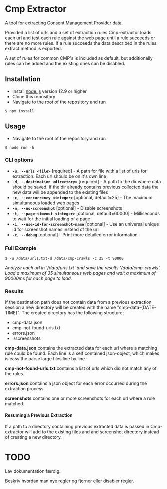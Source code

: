 # Cmp Extractor
A tool for extracting Consent Management Provider data.

Provided a list of urls and a set of extraction rules Cmp-extractor loads each url 
and test each rule against the web page until a rule succeeds or there are no more rules. If a rule 
succeeds the data described in the rules extract method is exported.

A set of rules for common CMP's is included as default, 
but additionally rules can be added and the existing ones can be disabled. 


## Installation
- Install [node.js](https://nodejs.org/en/download/) version 12.9 or higher
- Clone this repository
- Navigate to the root of the repository and run
```
$ npm install
```

## Usage
- Navigate to the root of the repository and run 
```
$ node run -h 
```

### CLI options
- **`-u, --urls <file>`** [required] - A path for file with a list of urls for extraction. Each url should be on it's own line
- **`-d, --destination <directory>`** [required] - A path to the dir where data should be saved. If the dir already contains previous collected data the new data will be appended to the existing files
- **`-c, --concurrency <integer>`** [optional, default=25] - The maximum simultaneous loaded web pages
- **`-n, --no-screenshot`** [optional] - Disable screenshots
- **`-t, --page-timeout <integer>`** [optional, default=60000] - Milliseconds to wait for the initial loading of a page
- **`-i, --use-id-for-screenshot-name`** [optional] - Use an universal unique id for screenshot names instead of the url
- **`-x, --debug`** [optional] - Print more detailed error information

### Full Example
```
$ -u /data/urls.txt-d /data/cmp-crawls -c 35 -t 90000
```
*Analyze each url in '/data/urls.txt' and save the results '/data/cmp-crawls'. 
Load a maximum of 35 simultaneous web pages and wait a maximum of 90000ms for each page to load.*

### Results
If the destination path does not contain data from a previous extraction session a new directory will be created with the 
name "cmp-data-{DATE-TIME}". The created directory has the following structure:

- cmp-data.json
- cmp-not-found-urls.txt
- errors.json
- ./screenshots

**cmp-data.json** contains the extracted data for each url where a matching rule could be found. Each line is a 
self contained json-object, which makes is easy the parse large files line by line.

**cmp-not-found-urls.txt** contains a list of urls which did not match any of the rules.

**errors.json** contains a json object for each error occurred during the extraction process.

**screenshots** contains one or more screenshots for each url where a rule matched.

#### Resuming a Previous Extraction
If a path to a directory containing previous extracted data is passed in Cmp-extractor will
add to the existing files and and screenshot directory instead of creating a new directory. 


# TODO
Lav dokumentation færdig.

Beskriv hvordan man nye regler og fjerner eller disabler regler.


